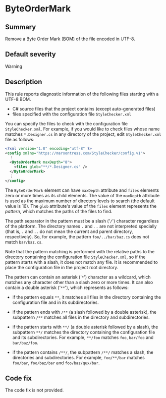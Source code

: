 # ByteOrderMark

## Summary

Remove a Byte Order Mark (BOM) of the file encoded in UTF-8.

## Default severity

Warning

## Description

This rule reports diagnostic information of the following files starting with
a UTF-8 BOM.

- C# source files that the project contains (except auto-generated files)
- files specified with the configuration file `StyleChecker.xml`

You can specify the files to check with the configuration file
`StyleChecker.xml`. For example, if you would like to check files whose name
matches `*.Designer.cs` in any directory of the project, edit
`StyleChecker.xml` file as follows:

```xml
<?xml version="1.0" encoding="utf-8" ?>
<config xmlns="https://maroontress.com/StyleChecker/config.v1">
  ⋮
  <ByteOrderMark maxDepth="8">
    <files glob="**/*.Designer.cs" />
  </ByteOrderMark>
  ⋮
</config>
```

The `ByteOrderMark` element can have `maxDepth` attribute and `files`
elements zero or more times as its child elements. The value of the
`maxDepth` attribute is used as the maximum number of directory levels to
search (the default value is 16). The `glob` attribute's value of the
`files` element represents the *pattern*, which matches the paths of the
files to find.

The path separator in the pattern must be a slash ('`/`') character
regardless of the platform. The directory names `.` and `..` are not
interpreted specially (that is, `.` and `..` do not mean the current and
parent directory, respectively). So, for example, the pattern
`foo/../bar/baz.cs` does not match `bar/baz.cs`.

Note that the pattern matching is performed with the relative paths to the
directory containing the configuration file `StyleChecker.xml`, so if the
pattern starts with a slash, it does not match any file. It is recommended to place the configuration file in the project root directory.

The pattern can contain an asterisk ('`*`') character as a wildcard,
which matches any character other than a slash zero or more times.
It can also contain a double asterisk ('`**`'), which represents as follows:

- if the pattern equals `**`, it matches all files in the directory containing
  the configuration file and in its subdirectories.

- if the pattern ends with `/**` (a slash followed by a double asterisk),
  the subpattern `/**` matches all files in the directory and subdirectories.

- if the pattern starts with `**/` (a double asterisk followed by a slash),
  the subpattern `**/` matches the directory containing the configuration file
  and its subdirectories. For example, `**/foo` matches `foo`, `bar/foo` and
  `bar/baz/foo`.

- if the pattern contains `/**/`, the subpattern `/**/` matches a slash,
  the directories and subdirectories. For example, `foo/**/bar` matches
  `foo/bar`, `foo/baz/bar` and `foo/baz/qux/bar`.

## Code fix

The code fix is not provided.
